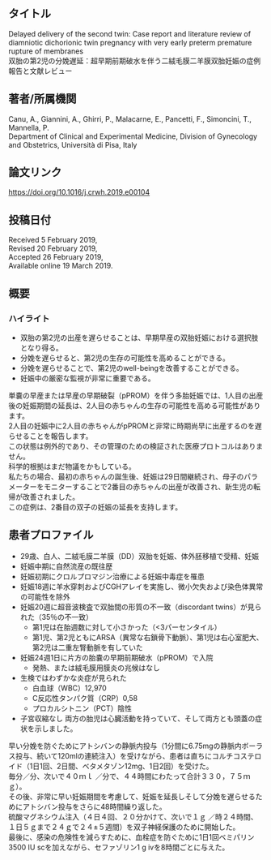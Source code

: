 ## タイトル
Delayed delivery of the second twin: Case report and literature review of diamniotic dichorionic twin pregnancy with very early preterm premature rupture of membranes  
双胎の第2児の分娩遅延：超早期前期破水を伴う二絨毛膜二羊膜双胎妊娠の症例報告と文献レビュー

## 著者/所属機関
Canu, A., Giannini, A., Ghirri, P., Malacarne, E., Pancetti, F., Simoncini, T., Mannella, P.  
Department of Clinical and Experimental Medicine, Division of Gynecology and Obstetrics, Università di Pisa, Italy

## 論文リンク
https://doi.org/10.1016/j.crwh.2019.e00104

## 投稿日付
Received 5 February 2019,  
Revised 20 February 2019,  
Accepted 26 February 2019,  
Available online 19 March 2019.

## 概要
### ハイライト
* 双胎の第2児の出産を遅らせることは、早期早産の双胎妊娠における選択肢となり得る。
* 分娩を遅らせると、第2児の生存の可能性を高めることができる。
* 分娩を遅らせることで、第2児のwell-beingを改善することができる。
* 妊娠中の厳密な監視が非常に重要である。

単嚢の早産または早産の早期破裂（pPROM）を伴う多胎妊娠では、1人目の出産後の妊娠期間の延長は、2人目の赤ちゃんの生存の可能性を高める可能性があります。  
2人目の妊娠中に2人目の赤ちゃんがpPROMと非常に時期尚早に出産するのを遅らせることを報告します。  
この状態は例外的であり、その管理のための検証された医療プロトコルはありません。  
科学的根拠はまだ物議をかもしている。  
私たちの場合、最初の赤ちゃんの誕生後、妊娠は29日間継続され、母子のパラメーターをモニターすることで2番目の赤ちゃんの出産が改善され、新生児の転帰が改善されました。  
この症例は、2番目の双子の妊娠の延長を支持します。

## 患者プロファイル
* 29歳、白人、二絨毛膜二羊膜（DD）双胎を妊娠、体外胚移植で受精、妊娠
* 妊娠中期に自然流産の既往歴
* 妊娠初期にクロルプロマジン治療による妊娠中毒症を罹患
* 妊娠18週に羊水穿刺およびCGHアレイを実施し、微小欠失および染色体異常の可能性を除外
* 妊娠20週に超音波検査で双胎間の形質の不一致（discordant twins）が見られた（35％の不一致）
  * 第1児は在胎週数に対して小さかった（<3パーセンタイル）
  * 第1児、第2児ともにARSA（異常な右鎖骨下動脈）、第1児は右心室肥大、第2児は二重左腎動脈を有していた
* 妊娠24週1日に片方の胎嚢の早期前期破水（pPROM）で入院
  * 発熱、または絨毛膜用膜炎の兆候はなし
* 生検ではわずかな炎症が見られた
  * 白血球（WBC）12,970
  * C反応性タンパク質（CRP）0,58
  * プロカルシトニン（PCT）陰性  
* 子宮収縮なし
両方の胎児は心臓活動を持っていて、そして両方とも頭蓋の症状を示しました。

早い分娩を防ぐためにアトシバンの静脈内投与（1分間に6.75mgの静脈内ボーラス投与、続いて120mlの連続注入）を受けながら、患者は直ちにコルチコステロイド（1日1回、2日間、ベタメタゾン12mg、1日2回）を受けた。  
毎分／分、次いで４０ｍｌ ／分で、４４時間にわたって合計３３０，７５ｍｇ）。  
その後、非常に早い妊娠期間を考慮して、妊娠を延長しそして分娩を遅らせるためにアトシバン投与をさらに48時間繰り返した。  
硫酸マグネシウム注入（４日４回、２０分かけて、次いで１ｇ ／時２４時間、１日５ｇまで２４ｇで２４±５週間）を双子神経保護のために開始した。  
最後に、感染の危険性を減らすために、血栓症を防ぐために1日1回ベミパリン3500 IU scを加えながら、セファゾリン1 g ivを8時間ごとに与えた。

